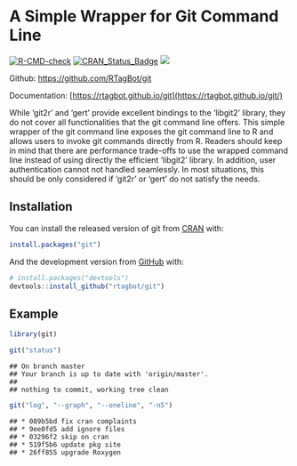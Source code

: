 
<!-- README.md is generated from README.Rmd. Please edit that file -->

# A Simple Wrapper for Git Command Line

<!-- badges: start -->

[![R-CMD-check](https://github.com/rtagbot/git/workflows/R-CMD-check/badge.svg)](https://github.com/rtagbot/git/actions)
[![CRAN\_Status\_Badge](https://www.r-pkg.org/badges/version/git)](https://cran.r-project.org/package=git)
[![](https://cranlogs.r-pkg.org/badges/grand-total/git)](https://cran.r-project.org/package=git)
<!-- badges: end -->

Github: <https://github.com/RTagBot/git>

Documentation:
[https://rtagbot.github.io/git](https://rtagbot.github.io/git/)

While ‘git2r’ and ‘gert’ provide excellent bindings to the ‘libgit2’
library, they do not cover all functionalities that the git command line
offers. This simple wrapper of the git command line exposes the git
command line to R and allows users to invoke git commands directly from
R. Readers should keep in mind that there are performance trade-offs to
use the wrapped command line instead of using directly the efficient
‘libgit2’ library. In addition, user authentication cannot not handled
seamlessly. In most situations, this should be only considered if
‘git2r’ or ‘gert’ do not satisfy the needs.

## Installation

You can install the released version of git from
[CRAN](https://CRAN.R-project.org) with:

``` r
install.packages("git")
```

And the development version from [GitHub](https://github.com/) with:

``` r
# install.packages("devtools")
devtools::install_github("rtagbot/git")
```

## Example

``` r
library(git)

git("status")
```

    ## On branch master
    ## Your branch is up to date with 'origin/master'.
    ## 
    ## nothing to commit, working tree clean

``` r
git("log", "--graph", "--oneline", "-n5")
```

    ## * 089b5bd fix cran complaints
    ## * 9ee0fd5 add ignore files
    ## * 03296f2 skip on cran
    ## * 519f5b6 update pkg site
    ## * 26ff855 upgrade Roxygen
